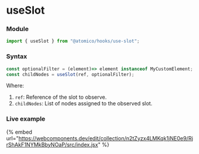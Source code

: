 # useSlot

### Module

```javascript
import { useSlot } from "@atomico/hooks/use-slot";
```

### Syntax

```javascript
const optionalFilter = (element)=> element instanceof MyCustomElement;
const childNodes = useSlot(ref, optionalFilter);
```

Where:

1. `ref`: Reference of the slot to observe.
2. `childNodes`: List of nodes assigned to the observed slot.

### Live example

{% embed url="https://webcomponents.dev/edit/collection/n2tZyzx4LMKqk1jNE0e9/RjrShAkF1NYMkBbyNOaP/src/index.jsx" %}

